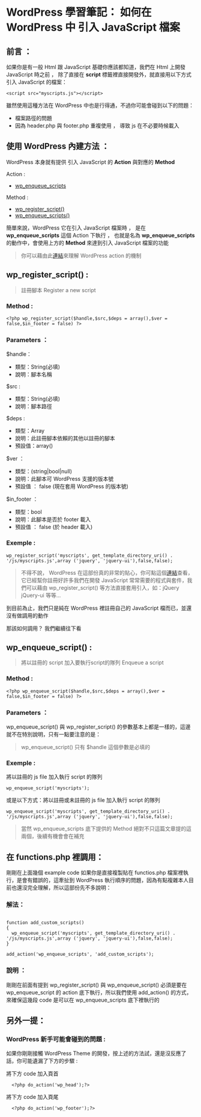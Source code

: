 # WordPress 學習筆記： 如何在 WordPress 中 引入 JavaScript 檔案

## 前言 ：

如果你是有一般 Html 跟 JavaScript 基礎你應該都知道，我們在 Html 上開發 JavaScript 時之前 ， 除了直接在 **script** 標籤裡直接開發外，就直接用以下方式引入 JavaScript 的檔案：

```{.language-html}
<script src="myscripts.js"></script>
```

雖然使用這種方法在 WordPress 中也是行得通，不過你可能會碰到以下的問題：

- 檔案路徑的問題
- 因為 header.php 與 footer.php 重複使用 ， 導致 js 在不必要時候載入

## 使用 WordPress 內建方法 ：

WordPress 本身就有提供 引入 JavaScript 的 **Action** 與對應的 **Method**

Action :

- [wp_enqueue_scripts](https://codex.wordpress.org/Plugin_API/Action_Reference/wp_enqueue_scripts)

Method :

- [wp_register_script()](https://developer.wordpress.org/reference/functions/wp_register_script/)
- [wp_enqueue_scripts()](https://developer.wordpress.org/reference/functions/wp_enqueue_script/)

簡單來說，WordPress 它在引入 JavaScript 檔案時 ， 是在 **wp_enqueue_scripts** 這個 Action 下執行 ， 也就是名為 **wp_enqueue_scripts** 的動作中，會使用上方的 **Method** 來達到引入 JavaScript 檔案的功能

> 你可以藉由此[連結](https://codex.wordpress.org/zh-cn:%E6%8F%92%E4%BB%B6_API)來理解 WordPress action 的機制

## wp_register_script() :

> 註冊腳本 Register a new script

### Method :

```{.language-php}
<?php wp_register_script($handle,$src,$deps = array(),$ver = false,$in_footer = false) ?>
```

### Parameters ：

$handle：

- 類型：String(必填)
- 說明：腳本名稱

$src :

- 類型：String(必填)
- 說明：腳本路徑

$deps :

- 類型：Array
- 說明：此註冊腳本依賴的其他以註冊的腳本
- 預設值：array()

$ver ：

- 類型：(string|bool|null)
- 說明：此腳本可 WordPress 支援的版本號
- 預設值 ： false (現在套用 WordPress 的版本號)

$in_footer ：

- 類型：bool
- 說明：此腳本是否於 footer 載入
- 預設值 ： false (於 header 載入)

### Exemple :

```{.language-php}
wp_register_script('myscripts', get_template_directory_uri() . '/js/myscripts.js',array ('jquery', 'jquery-ui'),false,false);
```

> 不得不說， WordPress 在這部份真的非常的貼心，你可點這個[連結](https://developer.wordpress.org/reference/functions/wp_register_script/#core-registered-scripts)查看，它已經幫你註冊好許多我們在開發 JavaScript 常常需要的程式與套件，我們可以藉由 wp_register_script() 等方法直接套用引入，如：jQuery jQuery-ui 等等...

到目前為止，我們只是純在 WordPress 裡註冊自己的 JavaScript 檔而已，並還沒有做調用的動作

那該如何調用？ 我們繼續往下看


## wp_enqueue_script() :

> 將以註冊的 script 加入要執行script的隊列 Enqueue a script

### Method :

```{.language-php}
<?php wp_enqueue_script($handle,$src,$deps = array(),$ver = false,$in_footer = false) ?>
```

### Parameters ：

wp_enqueue_script() 與 wp_register_script() 的參數基本上都是一樣的，這邊就不在特別說明，只有一點要注意的是：

> wp_enqueue_script() 只有 $handle 這個參數是必填的

### Exemple :

將以註冊的 js file 加入執行 script 的隊列
```{.language-php}
wp_enqueue_script('myscripts');
```

或是以下方式：將以註冊或未註冊的 js file 加入執行 script 的隊列
```{.language-php}
wp_enqueue_script('myscripts', get_template_directory_uri() . '/js/myscripts.js',array ('jquery', 'jquery-ui'),false,false);
```

> 當然 wp_enqueue_scripts 底下提供的 Method 絕對不只這篇文章提的這兩個，後續有機會會在補充

## 在 functions.php 裡調用：

剛剛在上面幾個 example code 如果你是直接複製貼在 functios.php 檔案裡執行，是會有錯誤的，這牽扯到 WordPress 執行順序的問題，因為有點複雜本人目前也還沒完全理解，所以這部份先不多說明：

### 解法：
```{.language-php}

function add_custom_scripts()
{
  wp_enqueue_script('myscripts', get_template_directory_uri() . '/js/myscripts.js',array ('jquery', 'jquery-ui'),false,false);
}

add_action('wp_enqueue_scripts', 'add_custom_scripts');
```
### 說明 ：
剛剛在前面有提到 wp_register_script() 與 wp_enqueue_script() 必須是要在 wp_enqueue_script 的 action 底下執行，所以我們使用 add_action() 的方式，來確保這幾段 code 是可以在 wp_enqueue_scripts 底下裡執行的

## 另外一提：

### WordPress 新手可能會碰到的問題 :

如果你剛剛接觸 WordPress Theme 的開發，按上述的方法試，還是沒反應了話，你可能遺漏了下方的步驟 :

將下方 code 加入頁首
```{.language-php}
  <?php do_action('wp_head');?>
```

將下方 code 加入頁尾
```{.language-php}
  <?php do_action('wp_footer');?>
```
